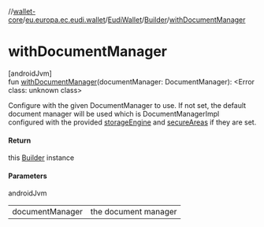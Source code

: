 //[wallet-core](../../../../index.md)/[eu.europa.ec.eudi.wallet](../../index.md)/[EudiWallet](../index.md)/[Builder](index.md)/[withDocumentManager](with-document-manager.md)

# withDocumentManager

[androidJvm]\
fun [withDocumentManager](with-document-manager.md)(documentManager: DocumentManager): &lt;Error class: unknown class&gt;

Configure with the given DocumentManager to use. If not set, the default document manager will be used which is DocumentManagerImpl configured with the provided [storageEngine](storage-engine.md) and [secureAreas](secure-areas.md) if they are set.

#### Return

this [Builder](index.md) instance

#### Parameters

androidJvm

| | |
|---|---|
| documentManager | the document manager |
